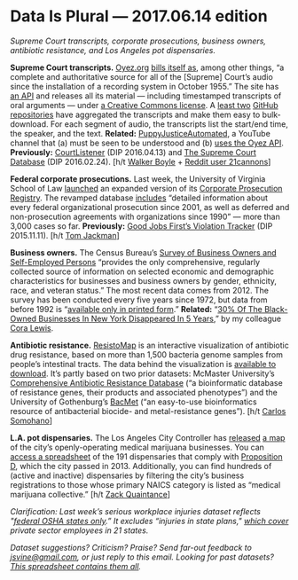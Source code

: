 Data Is Plural — 2017.06.14 edition
===================================

*Supreme Court transcripts, corporate prosecutions, business owners, antibiotic resistance, and Los Angeles pot dispensaries.*


__Supreme Court transcripts.__ [Oyez.org](https://www.oyez.org/) [bills itself as](https://www.oyez.org/about), among other things, “a complete and authoritative source for all of the [Supreme] Court’s audio since the installation of a recording system in October 1955.” The site has [an API](https://api.oyez.org) and releases all its material — including timestamped transcripts of oral arguments — under [a Creative Commons license](https://www.oyez.org/license). A [least two](https://github.com/walkerdb/supreme_court_transcripts/) [GitHub repositories](https://github.com/free-law-coalition/oyez-scotus) have aggregated the transcripts and make them easy to bulk-download. For each segment of audio, the transcripts list the start/end time, the speaker, and the text. __Related:__ [PuppyJusticeAutomated](https://www.youtube.com/c/PuppyJusticeAutomated), a YouTube channel that (a) must be seen to be understood and (b) [uses the Oyez API](https://github.com/ALSchwalm/PuppyJusticeAutomated). __Previously:__ [CourtListener](https://www.data-is-plural.com/archive/2016-04-13-edition) (DIP 2016.04.13) and [The Supreme Court Database](https://www.data-is-plural.com/archive/2016-02-24-edition) (DIP 2016.02.24). [h/t [Walker Boyle](https://github.com/walkerdb) + [Reddit user 21cannons](https://www.reddit.com/r/datasets/comments/6epse3/all_existing_supreme_court_oral_argument/)]


__Federal corporate prosecutions.__ Last week, the University of Virginia School of Law [launched](http://content.law.virginia.edu/news/201706/go-resource-researching-corporate-prosecution-just-got-more-powerful) an expanded version of its [Corporate Prosecution Registry](http://lib.law.virginia.edu/Garrett/corporate-prosecution-registry/index.html). The revamped database [includes](http://lib.law.virginia.edu/Garrett/corporate-prosecution-registry/about.html) “detailed information about every federal organizational prosecution since 2001, as well as deferred and non-prosecution agreements with organizations since 1990” — more than 3,000 cases so far. __Previously:__ [Good Jobs First’s Violation Tracker](https://www.data-is-plural.com/archive/2015-11-11-edition) (DIP 2015.11.11). [h/t [Tom Jackman](https://www.washingtonpost.com/news/true-crime/wp/2017/06/05/new-database-of-rarely-tracked-corporate-crime-prosecutions-launches-today/)]


__Business owners.__ The Census Bureau’s [Survey of Business Owners and Self-Employed Persons](https://www.census.gov/programs-surveys/sbo/about.html) “provides the only comprehensive, regularly collected source of information on selected economic and demographic characteristics for businesses and business owners by gender, ethnicity, race, and veteran status.” The most recent data comes from 2012. The survey has been conducted every five years since 1972, but data from before 1992 is “[available only in printed form](https://www.census.gov/programs-surveys/sbo/data.html).” __Related:__ “[30% Of The Black-Owned Businesses In New York Disappeared In 5 Years](https://www.buzzfeed.com/coralewis/in-5-years-new-york-lost-30-of-its-black-owned-businesses),” by my colleague [Cora Lewis](https://twitter.com/cora).


__Antibiotic resistance.__ [ResistoMap](http://resistomap.rcpcm.org/) is an interactive visualization of antibiotic drug resistance, based on more than 1,500 bacteria genome samples from people’s intestinal tracts. The data behind the visualization is [available to download](https://figshare.com/s/081a528b7ad55725a2ae). It’s partly based on two prior datasets: McMaster University’s [Comprehensive Antibiotic Resistance Database](https://card.mcmaster.ca/) (“a bioinformatic database of resistance genes, their products and associated phenotypes”) and the University of Gothenburg’s [BacMet](http://bacmet.biomedicine.gu.se/index.html) (“an easy-to-use bioinformatics resource of antibacterial biocide- and metal-resistance genes”). [h/t [Carlos Somohano](https://www.getrevue.co/profile/datamachina/issues/data-machina-issue-119-61138)]


__L.A. pot dispensaries.__ The Los Angeles City Controller has [released](http://www.lacontroller.org/mjrelease) [a map](http://lacontroller.maps.arcgis.com/apps/Cascade/index.html?appid=8737a0a6f867495d93b6ba484eaf8cbc) of the city’s openly-operating medical marijuana businesses. You can [access a spreadsheet](https://controllerdata.lacity.org/Revenue/191-Prop-D-Compliant-Medical-Marijuana-Businesses/vva2-przx/) of the 191 dispensaries that comply with [Proposition D](https://ballotpedia.org/City_of_Los_Angeles_Medical_Marijuana_Dispensaries,_Measures_D,_E_and_F_(May_2013)), which the city passed in 2013. Additionally, you can find hundreds of (active and inactive) dispensaries by filtering the city’s business registrations to those whose primary NAICS category is listed as “medical marijuana collective.” [h/t [Zack Quaintance](http://www.govtech.com/civic/Whats-New-in-Civic-Tech-App-Foster-Support-for-Kentucky-Fiber-Initiative.html)]


*Clarification: Last week’s serious workplace injuries dataset reflects "[federal OSHA states only](https://www.osha.gov/severeinjury/index.html).” It excludes “injuries in state plans," [which cover](https://www.osha.gov/dcsp/osp/) private sector employees in 21 states.*


*Dataset suggestions? Criticism? Praise? Send far-out feedback to <jsvine@gmail.com>, or just reply to this email. Looking for past datasets? [This spreadsheet contains them all](https://docs.google.com/spreadsheets/d/1wZhPLMCHKJvwOkP4juclhjFgqIY8fQFMemwKL2c64vk).*
